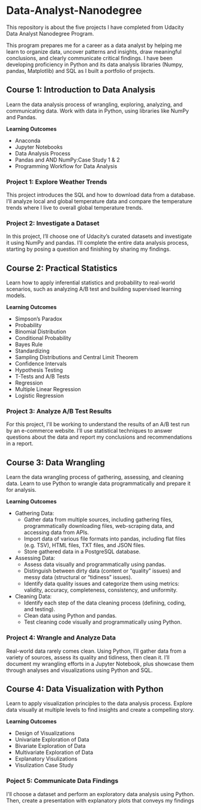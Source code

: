 # Data-Analyst-Nanodegree
This repository is about the five projects I have completed from Udacity Data Analyst Nanodegree Program.

This program prepares me for a career as a data analyst by helping me learn to organize data, uncover patterns and insights, draw meaningful conclusions, and clearly communicate critical findings. I have been developing proficiency in Python and its data analysis libraries (Numpy, pandas, Matplotlib) and SQL as I built a portfolio of projects.


## Course 1: Introduction to Data Analysis
Learn the data analysis process of wrangling, exploring, analyzing, and communicating data. Work with data in Python, using libraries like NumPy and Pandas.

**Learning Outcomes**
* Anaconda
* Jupyter Notebooks
* Data Analysis Process
* Pandas and AND NumPy:Case Study 1 & 2
* Programming Workflow for Data Analysis

### Project 1: Explore Weather Trends
This project introduces the SQL and how to download data from a database. I’ll analyze local and global temperature data and compare the temperature trends where I live to overall global temperature trends.

### Project 2: Investigate a Dataset
In this project, I’ll choose one of Udacity’s curated datasets and investigate it using NumPy and pandas. I’ll complete the entire data analysis process, starting by posing a question and finishing by sharing my findings.


## Course 2: Practical Statistics
Learn how to apply inferential statistics and probability to real-world scenarios, such as analyzing A/B test and building supervised learning models.

**Learning Outcomes**
* Simpson’s Paradox
* Probability
* Binomial Distribution
* Conditional Probability
* Bayes Rule
* Standardizing
* Sampling Distributions and Central Limit Theorem
* Confidence Intervals
* Hypothesis Testing
* T-Tests and A/B Tests
* Regression
* Multiple Linear Regression
* Logistic Regression

### Project 3: Analyze A/B Test Results
For this project, I'll be working to understand the results of an A/B test run by an e-commerce website. I’ll use statistical techniques to answer questions about the data and report my conclusions and recommendations in a report.


## Course 3: Data Wrangling
Learn the data wrangling process of gathering, assessing, and cleaning data. Learn to use Python to wrangle data programmatically and prepare it for analysis.

**Learning Outcomes**
* Gathering Data: 
  * Gather data from multiple sources, including gathering files, programmatically downloading files, web-scraping data, and accessing data from APIs.
  * Import data of various file formats into pandas, including flat files (e.g. TSV), HTML files, TXT files, and JSON files.
  * Store gathered data in a PostgreSQL database.
* Assessing Data:
  * Assess data visually and programmatically using pandas.
  * Distinguish between dirty data (content or “quality” issues) and messy data (structural or “tidiness” issues).
  * Identify data quality issues and categorize them using metrics: validity, accuracy, completeness, consistency, and uniformity.
* Cleaning Data:
  *  Identify each step of the data cleaning process (defining, coding, and testing).
  * Clean data using Python and pandas.
  * Test cleaning code visually and programmatically using Python.
  
### Project 4: Wrangle and Analyze Data
Real-world data rarely comes clean. Using Python, I’ll gather data from a variety of sources, assess its quality and tidiness, then clean it. I’ll document my wrangling efforts in a Jupyter Notebook, plus showcase them through analyses and visualizations using Python and SQL.


## Course 4: Data Visualization with Python
Learn to apply visualization principles to the data analysis process. Explore data visually at multiple levels to find insights and create a compelling story.

**Learning Outcomes**
* Design of Visualizations
* Univariate Exploration of Data
* Bivariate Exploration of Data
* Multivariate Exploration of Data
* Explanatory Visulizations
* Visulization Case Study

### Poject 5: Communicate Data Findings
I'll choose a dataset and perform an exploratory data analysis using Python. Then, create a presentation with explanatory plots that conveys my findings


